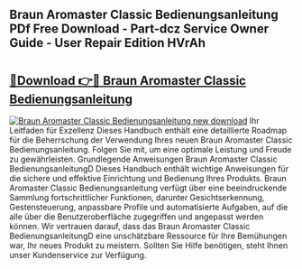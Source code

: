 ## Braun Aromaster Classic Bedienungsanleitung PDf Free Download - Part-dcz Service Owner Guide - User Repair Edition HVrAh

# <h2><a href="http://df1yf0b.blite.top/?on=Braun+Aromaster+Classic+Bedienungsanleitung">🔗Download 👉🔴 Braun Aromaster Classic Bedienungsanleitung</a></h2>

[![Braun Aromaster Classic Bedienungsanleitung new download](https://i.imgur.com/lujVjoI.png)](http://df1yf0b.blite.top/?on=Braun+Aromaster+Classic+Bedienungsanleitung)
Ihr Leitfaden für Exzellenz Dieses Handbuch enthält eine detaillierte Roadmap für die Beherrschung der Verwendung Ihres neuen Braun Aromaster Classic Bedienungsanleitung. Folgen Sie mit, um eine optimale Leistung und Freude zu gewährleisten. Grundlegende Anweisungen Braun Aromaster Classic BedienungsanleitungD Dieses Handbuch enthält wichtige Anweisungen für die sichere und effektive Einrichtung und Bedienung Ihres Produkts. Braun Aromaster Classic Bedienungsanleitung verfügt über eine beeindruckende Sammlung fortschrittlicher Funktionen, darunter Gesichtserkennung, Gestensteuerung, anpassbare Profile und automatisierte Aufgaben, auf die alle über die Benutzeroberfläche zugegriffen und angepasst werden können. Wir vertrauen darauf, dass das Braun Aromaster Classic BedienungsanleitungD eine unschätzbare Ressource für Ihre Bemühungen war, Ihr neues Produkt zu meistern. Sollten Sie Hilfe benötigen, steht Ihnen unser Kundenservice zur Verfügung.
